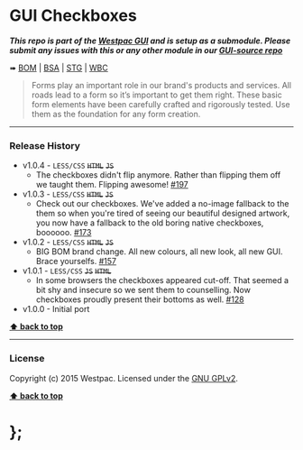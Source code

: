GUI Checkboxes
==============

***This repo is part of the [Westpac GUI](http://gel.westpacgroup.com.au/GUI/) and is setup as a submodule. Please submit any issues with this or any other
module in our [GUI-source repo](https://github.com/WestpacCXTeam/GUI-source/issues)***

➠
[BOM](http://westpaccxteam.github.io/GUI-checkboxes/tests/BOM/) |
[BSA](http://westpaccxteam.github.io/GUI-checkboxes/tests/BSA/) |
[STG](http://westpaccxteam.github.io/GUI-checkboxes/tests/STG/) |
[WBC](http://westpaccxteam.github.io/GUI-checkboxes/tests/WBC/)

> Forms play an important role in our brand's products and services. All roads lead to a form so it’s important to get them right. These basic form
> elements have been carefully crafted and rigorously tested. Use them as the foundation for any form creation.

----------------------------------------------------------------------------------------------------------------------------------------------------------------


### Release History

* v1.0.4 - `LESS/CSS` ~~`HTML`~~ ~~`JS`~~
	* The checkboxes didn't flip anymore. Rather than flipping them off we taught them. Flipping awesome!
		[#197](https://github.com/WestpacCXTeam/GUI-source/issues/197)
* v1.0.3 - `LESS/CSS` ~~`HTML`~~ ~~`JS`~~
	* Check out our checkboxes. We've added a no-image fallback to the them so when you're tired of seeing our beautiful designed artwork, you now have a
		fallback to the old boring native checkboxes, boooooo.
		[#173](https://github.com/WestpacCXTeam/GUI-source/issues/173)
* v1.0.2 - `LESS/CSS` ~~`HTML`~~ ~~`JS`~~
	* BIG BOM brand change. All new colours, all new look, all new GUI. Brace yourselfs.
		[#157](https://github.com/WestpacCXTeam/GUI-source/issues/157)
* v1.0.1 - `LESS/CSS` ~~`JS`~~ ~~`HTML`~~
	* In some browsers the checkboxes appeared cut-off. That seemed a bit shy and insecure so we sent them to counselling. Now checkboxes
		proudly present their bottoms as well. [#128](https://github.com/WestpacCXTeam/GUI-source/issues/128)
* v1.0.0 - Initial port

**[⬆ back to top](#content)**


----------------------------------------------------------------------------------------------------------------------------------------------------------------


### License

Copyright (c) 2015 Westpac. Licensed under the [GNU GPLv2](https://raw.githubusercontent.com/WestpacCXTeam/GUI-checkboxes/master/LICENSE).

**[⬆ back to top](#content)**

# };